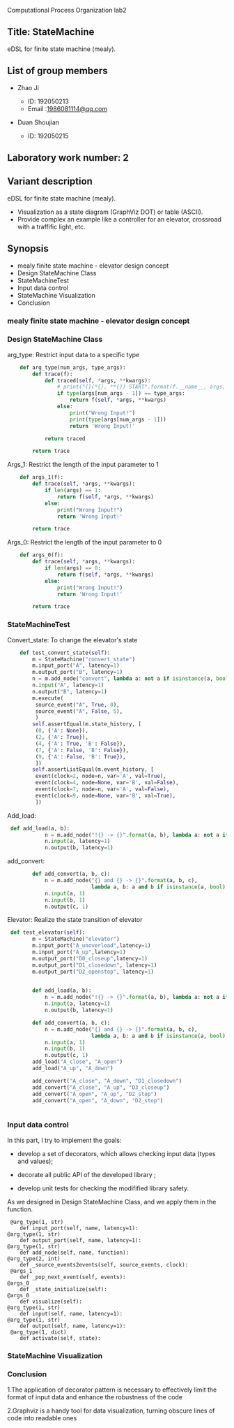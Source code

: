 Computational Process Organization lab2 

## Title: StateMachine

eDSL for finite state machine (mealy).

## List of group members

- Zhao Ji

  - ID: 192050213
  - Email :1986081114@qq.com

- Duan Shoujian

  -  ID: 192050215

  

## Laboratory work number: 2

## Variant description

eDSL for finite state machine (mealy).

- Visualization as a state diagram (GraphViz DOT) or table (ASCII).
- Provide complex an example like a controller for an elevator, crossroad with a traffific light, etc.

## Synopsis 

- mealy finite state machine - elevator design concept
- Design StateMachine Class
- StateMachineTest
- Input data control 
- StateMachine Visualization
- Conclusion

### mealy finite state machine - elevator design concept

### Design StateMachine Class

arg_type: Restrict input data to a specific type

```python
    def arg_type(num_args, type_args):
        def trace(f):
            def traced(self, *args, **kwargs):
                # print("{}(*{}, **{}) START".format(f.__name__, args, kwargs))
                if type(args[num_args - 1]) == type_args:
                    return f(self, *args, **kwargs)
                else:
                    print("Wrong Input!")
                    print(type(args[num_args - 1]))
                    return 'Wrong Input!'

            return traced

        return trace
```

Args_1: Restrict the length of the input parameter to 1

```python
    def args_1(f):
        def trace(self, *args, **kwargs):
            if len(args) == 1:
                return f(self, *args, **kwargs)
            else:
                print("Wrong Input!")
                return 'Wrong Input!'

        return trace
```

Args_0: Restrict the length of the input parameter to 0

```python
    def args_0(f):
        def trace(self, *args, **kwargs):
            if len(args) == 0:
                return f(self, *args, **kwargs)
            else:
                print("Wrong Input!")
                return 'Wrong Input!'

        return trace
```

### StateMachineTest

Convert_state: To change the elevator's state

```python
    def test_convert_state(self):
        m = StateMachine("convert_state")
        m.input_port("A", latency=1)
        m.output_port("B", latency=1)
        n = m.add_node("convert", lambda a: not a if isinstance(a, bool) else None)
        n.input("A", latency=1)
        n.output("B", latency=1)
        m.execute(
         source_event("A", True, 0),
         source_event("A", False, 5),
         )
        self.assertEqual(m.state_history, [
         (0, {'A': None}),
         (2, {'A': True}),
         (4, {'A': True, 'B': False}),
         (7, {'A': False, 'B': False}),
         (9, {'A': False, 'B': True}),
         ])
        self.assertListEqual(m.event_history, [
         event(clock=2, node=n, var='A', val=True),
         event(clock=4, node=None, var='B', val=False),
         event(clock=7, node=n, var='A', val=False),
         event(clock=9, node=None, var='B', val=True),
         ])
```

Add_load: 

```python
 def add_load(a, b):
            n = m.add_node("!{} -> {}".format(a, b), lambda a: not a if isinstance(a, bool) else None)
            n.input(a, latency=1)
            n.output(b, latency=1)
```



add_convert: 

```python
        def add_convert(a, b, c):
            n = m.add_node("{} and {} -> {}".format(a, b, c),
                           lambda a, b: a and b if isinstance(a, bool) and isinstance(b, bool) else None)
            n.input(a, 1)
            n.input(b, 1)
            n.output(c, 1)
```

Elevator: Realize the state transition of elevator

```python
 def test_elevator(self):
        m = StateMachine("elevator")
        m.input_port("A_unoverload",latency=1)
        m.input_port("A_up",latency=1)
        m.output_port("D0_closeup",latency=1)
        m.output_port("D1_closedown", latency=1)
        m.output_port("D2_openstop", latency=1)

        
        def add_load(a, b):
            n = m.add_node("!{} -> {}".format(a, b), lambda a: not a if isinstance(a, bool) else None)
            n.input(a, latency=1)
            n.output(b, latency=1)

        def add_convert(a, b, c):
            n = m.add_node("{} and {} -> {}".format(a, b, c),
                           lambda a, b: a and b if isinstance(a, bool) and isinstance(b, bool) else None)
            n.input(a, 1)
            n.input(b, 1)
            n.output(c, 1)
        add_load("A_close", "A_open")
        add_load("A_up", "A_down")

        add_convert("A_close", "A_down", "D1_closedown")
        add_convert("A_close", "A_up", "D3_closeup")
        add_convert("A_open", "A_up", "D2_stop")
        add_convert("A_open", "A_down", "D2_stop")
        
```



### Input data control 

In this part, I try to implement the goals: 

- develop a set of decorators, which allows checking input data (types and values);

- decorate all public API of the developed library ;

- develop unit tests for checking the modifified library safety.

As we designed in Design StateMachine Class, and we apply them in the function. 

```
 @arg_type(1, str)
    def input_port(self, name, latency=1):
@arg_type(1, str)
    def output_port(self, name, latency=1):
@arg_type(1, str)
    def add_node(self, name, function):
@arg_type(2, int)
    def _source_events2events(self, source_events, clock):
 @args_1
    def _pop_next_event(self, events):
@args_0
    def _state_initialize(self):
@args_0
    def visualize(self):
@arg_type(1, str)
    def input(self, name, latency=1):
@arg_type(1, str)
    def output(self, name, latency=1):
 @arg_type(1, dict)
    def activate(self, state):    

```





### StateMachine Visualization



### Conclusion

1.The application of decorator pattern is necessary to effectively limit the format of input data and enhance the robustness of the code

2.Graphviz is a handy tool for data visualization, turning obscure lines of code into readable ones